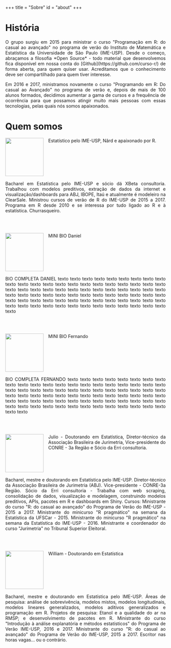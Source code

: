 +++
title = "Sobre"
id = "about"
+++

# História

<div align="justify">
<p>
O grupo surgiu em 2015 para ministrar o curso "Programação em R: do casual ao avançado" no programa de verão do Instituto de Matemática e Estatística da Universidade de São Paulo (IME-USP). Desde o começo, abraçamos a filosofia
*Open Source* - todo material que desenvolvemos fica disponível em nossa conta do 
[Github](https://github.com/curso-r/) de forma aberta, para quem quiser usar. 
Acreditamos que o conhecimento deve ser compartilhado para quem
tiver interesse.
</p>

<p>
Em 2016 e 2017, ministramos novamente o curso "Programando em R: Do casual ao
Avançado" no programa de verão e, depois de mais de 100 alunos formados, decidimos 
aumentar a gama de cursos e a frequência de ocorrência para que possamos atingir 
muito mais pessoas com essas tecnologias, pelas quais nós somos apaixonados.
</p>
</div>

# Quem somos

<div align="justify">

<div>
<img class="img-circle" src="https://avatars0.githubusercontent.com/u/1925102?v=3&amp;s=460" style="float: left; margin: 0px 15px 15px 0px;" width="120" height="120">
<p style="vertical-align: middle;"> Estatístico pelo IME-USP, Nãrd e apaixonado por R. </p>
</div>

<br>

<div style="clear: left;">
<p>
Bacharel em Estatística pelo IME-USP e sócio dá XBeta consultoria. Trabalhou com modelos preditivos, extração de dados da internet e visualização/dashboards para ABJ, IBOPE, Itaú e atualmente é modeleiro na ClearSale. Ministrou cursos de verão de R do IME-USP de 2015 a 2017. Programa em R desde 2010 e se interessa por tudo ligado ao R e à estatística. Churrasqueiro.
</p>
</div>

<br>
<br>

<div>
<img class="img-circle" src="https://avatars2.githubusercontent.com/u/4706822?v=3&amp;s=460" style="float: left; margin: 0px 15px 15px 0px;" width="120" height="120">
<p> MINI BIO Daniel </p>
</div>

<br>

<div style="clear: left;">
<p>
BIO COMPLETA DANIEL texto texto texto texto texto texto texto texto texto texto texto texto texto texto texto texto texto texto texto texto texto texto texto texto texto texto texto texto texto texto texto texto texto texto texto texto texto texto texto texto texto texto texto texto texto texto texto texto texto texto texto texto texto texto texto texto texto texto texto texto texto texto texto texto texto texto texto texto texto texto texto texto texto texto texto
</p>
</div>

<br>
<br>

<div>
<img class="img-circle" src="https://avatars3.githubusercontent.com/u/14807413?v=3&amp;s=460" style="float: left; margin: 0px 15px 15px 0px;" width="120" height="120">
<p> MINI BIO Fernando </p>
</div>

<br>

<div style="clear: left;">
<p>
BIO COMPLETA FERNANDO texto texto texto texto texto texto texto texto texto texto texto texto texto texto texto texto texto texto texto texto texto texto texto texto texto texto texto texto texto texto texto texto texto texto texto texto texto texto texto texto texto texto texto texto texto texto texto texto texto texto texto texto texto texto texto texto texto texto texto texto texto texto texto texto texto texto texto texto texto texto texto texto texto texto texto
</p>
</div>

<br>
<br>

<div>
<img class="img-circle" src="https://avatars2.githubusercontent.com/u/1425970?v=3&amp;s=460" style="float: left; margin: 0px 15px 15px 0px;" width="120" height="120">
<p>
Julio - Doutorando em Estatística, Diretor-técnico da Associação Brasileira de Jurimetria, Vice-presidente do CONRE - 3a Região e Sócio da Erri consultoria. </p>
</div>

<br>

<div style="clear: left;">
<p> Bacharel, mestre e doutorando em Estatística pelo IME-USP. Diretor-técnico da Associação Brasileira de Jurimetria (ABJ). Vice-presidente - CONRE-3a Região. Sócio da Erri consultoria - Trabalha com web scraping, consolidação de dados, visualização e modelagem, construindo modelos preditivos, APIs, pacotes em R e dashboards em Shiny. Cursos: Ministrante do curso "R: do casual ao avançado" do Programa de Verão do IME-USP - 2015 a 2017. Ministrante do minicurso "R pragmático" na semana da Estatística da UFSCar - 2015. Ministrante do minicurso "R pragmático" na semana da Estatística do IME-USP - 2016. Ministrante e coordenador do curso "Jurimetria" no Tribunal Superior Eleitoral. </p>
</div>

<br>
<br>

<div>
<img class="img-circle" src="https://avatars2.githubusercontent.com/u/8967307?v=3&amp;s=460" style="float: left; margin: 0px 15px 15px 0px;" width="120" height="120">
<p>
William - Doutorando em Estatística 
</p>
</div>

<br>

<div style="clear: left;">
<p>
Bacharel, mestre e doutorando em Estatística pelo IME-USP. Áreas de pesquisa: análise de sobrevivência, modelos mistos, modelos longitudinais, modelos lineares generalizados, modelos aditivos generalizados e programação em R. Projetos de pesquisa: Etanol e a qualidade do ar na RMSP; e desenvolvimento de pacotes em R. Ministrante do curso "Introdução à análise explanatória e métodos estatísticos" do Programa de Verão IME-USP, 2016 e 2017. Ministrante do curso "R: do casual ao avançado" do Programa de Verão do IME-USP, 2015 a 2017. Escritor nas horas vagas... ou o contrário.
</p>
</div>

</div>




